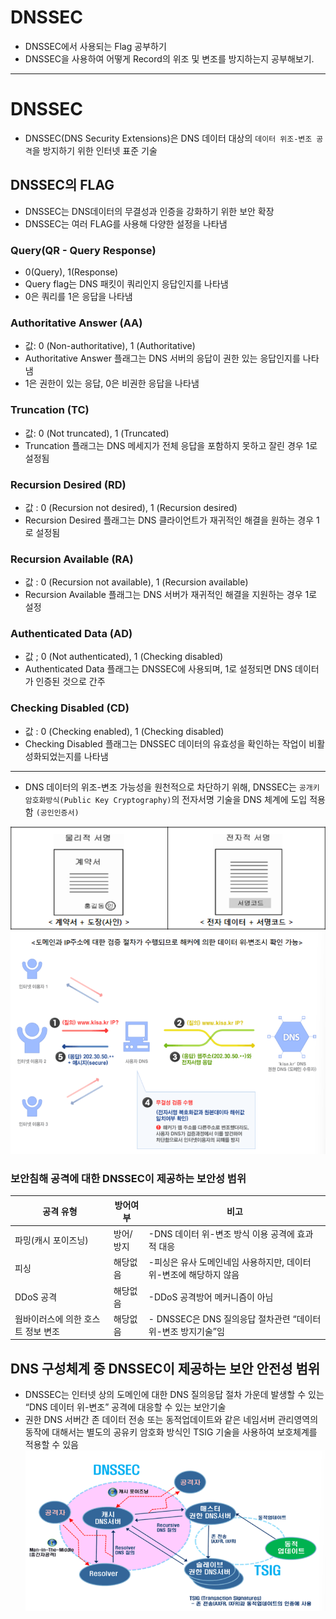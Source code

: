 # DNSSEC

- DNSSEC에서 사용되는 Flag 공부하기
- DNSSEC을 사용하여 어떻게 Record의 위조 및 변조를 방지하는지 공부해보기.

---

# DNSSEC

- DNSSEC(DNS Security Extensions)은 DNS 데이터 대상의 `데이터 위조-변조 공격`을 방지하기 위한 인터넷 표준 기술

## DNSSEC의 FLAG

- DNSSEC는 DNS데이터의 무결성과 인증을 강화하기 위한 보안 확장
- DNSSEC는 여러 FLAG를 사용해 다양한 설정을 나타냄

### Query(QR - Query Response)

- 0(Query), 1(Response)
- Query flag는 DNS 패킷이 쿼리인지 응답인지를 나타냄
- 0은 쿼리를 1은 응답을 나타냄

### Authoritative Answer (AA)

- 값: 0 (Non-authoritative), 1 (Authoritative)
- Authoritative Answer 플래그는 DNS 서버의 응답이 권한 있는 응답인지를 나타냄
- 1은 권한이 있는 응답, 0은 비권한 응답을 나타냄

### Truncation (TC)

- 값: 0 (Not truncated), 1 (Truncated)
- Truncation 플래그는 DNS 메세지가 전체 응답을 포함하지 못하고 잘린 경우 1로 설정됨

### Recursion Desired (RD)

- 값 : 0 (Recursion not desired), 1 (Recursion desired)
- Recursion Desired 플래그는 DNS 클라이언트가 재귀적인 해결을 원하는 경우 1로 설정됨

### Recursion Available (RA)

- 값 : 0 (Recursion not available), 1 (Recursion available)
- Recursion Available 플래그는 DNS 서버가 재귀적인 해결을 지원하는 경우 1로 설정

### Authenticated Data (AD)

- 값 ; 0 (Not authenticated), 1 (Checking disabled)
- Authenticated  Data 플래그는 DNSSEC에 사용되며, 1로 설정되면 DNS 데이터가 인증된 것으로 간주

### Checking Disabled (CD)

- 값 : 0 (Checking enabled), 1 (Checking disabled)
- Checking Disabled 플래그는 DNSSEC 데이터의 유효성을 확인하는 작업이 비활성화되었는지를 나타냄

---

- DNS 데이터의 위조-변조 가능성을 원천적으로 차단하기 위해, DNSSEC는 `공개키 암호화방식(Public Key Cryptography)`의 전자서명 기술을 DNS 체계에 도입 적용함 `(공인인증서)`

<img src="./image/dnssec1.png" alt="Alt123" width="600">

<img src="./image/dnssec2.png" alt="Alt123" width="600">

### 보안침해 공격에 대한 DNSSEC이 제공하는 보안성 범위

|                공격 유형 |              방어여부 |                                            비고 |
| --- | --- | --- |
|      파밍(캐시 포이즈닝)  |             방어/방지 |      -DNS 데이터 위-변조 방식 이용 공격에 효과적 대응 |
|                   피싱 |             해당없음 | -피싱은 유사 도메인네임 사용하지만, 데이터 위-변조에 해당하지 않음 |
|               DDoS 공격 |             해당없음 | -DDoS 공격방어 메커니즘이 아님 |
|     웜바이러스에 의한                   호스트 정보 변조 |             해당없음 | - DNSSEC은 DNS 질의응답 절차관련 “데이터 위-변조 방지기술”임 |

## DNS 구성체계 중 DNSSEC이 제공하는 보안 안전성 범위

- DNSSEC는 인터넷 상의 도메인에 대한 DNS 질의응답 절차 가운데 발생할 수 있는 “DNS 데이터 위-변조” 공격에 대응할 수 있는 보안기술
- 권한 DNS 서버간 존 데이터 전송 또는 동적업데이트와 같은 네임서버 관리영역의 동작에 대해서는 별도의 공유키 암호화 방식인 TSIG 기술을 사용하여 보호체계를 적용할 수 있음<img src="./image/dnssec3.png" alt="Alt123" width="600">